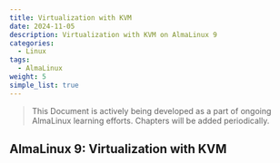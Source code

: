 ```yaml
---
title: Virtualization with KVM
date: 2024-11-05
description: Virtualization with KVM on AlmaLinux 9
categories:
  - Linux
tags:
  - AlmaLinux
weight: 5
simple_list: true
---
```


> This Document is actively being developed as a part of ongoing AlmaLinux learning efforts. Chapters will be added periodically.

## AlmaLinux 9: Virtualization with KVM